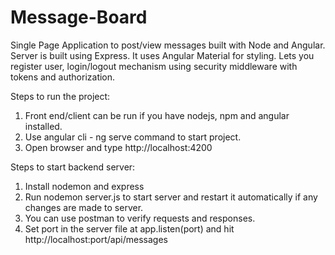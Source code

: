 # Message-Board

Single Page Application to post/view messages built with Node and Angular. 
Server is built using Express.
It uses Angular Material for styling. 
Lets you register user, login/logout mechanism using security middleware with tokens and authorization.

Steps to run the project:
1. Front end/client can be run if you have nodejs, npm and angular installed.
2. Use angular cli - ng serve command to start project.
3. Open browser and type http://localhost:4200

Steps to start backend server:
1. Install nodemon and express
2. Run nodemon server.js to start server and restart it automatically if any changes are made to server.
3. You can use postman to verify requests and responses.
4. Set port in the server file at app.listen(port) and hit http://localhost:port/api/messages
